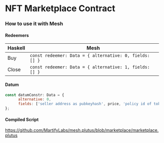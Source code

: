 # NFT Marketplace Contract

### How to use it with Mesh

#### Redeemers
| Haskell | Mesh                                                  |
|---------|-------------------------------------------------------|
| Buy     | `const redeemer: Data = { alternative: 0, fields: [] }` |
| Close   | `const redeemer: Data = { alternative: 1, fields: [] }` |

#### Datum
```javascript
const datumConstr: Data = {
      alternative: 0,
      fields: ['seller address as pubkeyhash', price, 'policy id of token for sale', 'token name of token for sale in hex']
};
```

#### Compiled Script
https://github.com/MartifyLabs/mesh.plutus/blob/marketplace/marketplace.plutus
